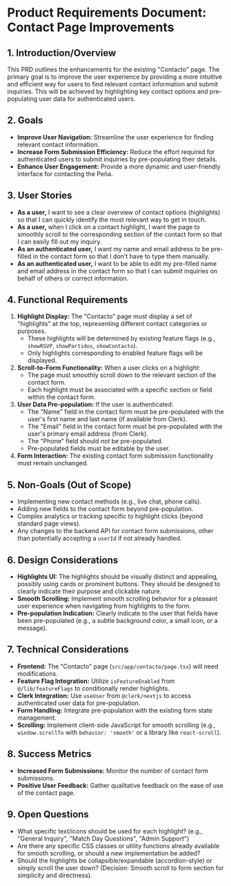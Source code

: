 # Product Requirements Document: Contact Page Improvements

## 1. Introduction/Overview

This PRD outlines the enhancements for the existing "Contacto" page. The primary goal is to improve the user experience by providing a more intuitive and efficient way for users to find relevant contact information and submit inquiries. This will be achieved by highlighting key contact options and pre-populating user data for authenticated users.

## 2. Goals

*   **Improve User Navigation:** Streamline the user experience for finding relevant contact information.
*   **Increase Form Submission Efficiency:** Reduce the effort required for authenticated users to submit inquiries by pre-populating their details.
*   **Enhance User Engagement:** Provide a more dynamic and user-friendly interface for contacting the Peña.

## 3. User Stories

*   **As a user,** I want to see a clear overview of contact options (highlights) so that I can quickly identify the most relevant way to get in touch.
*   **As a user,** when I click on a contact highlight, I want the page to smoothly scroll to the corresponding section of the contact form so that I can easily fill out my inquiry.
*   **As an authenticated user,** I want my name and email address to be pre-filled in the contact form so that I don't have to type them manually.
*   **As an authenticated user,** I want to be able to edit my pre-filled name and email address in the contact form so that I can submit inquiries on behalf of others or correct information.

## 4. Functional Requirements

1.  **Highlight Display:** The "Contacto" page must display a set of "highlights" at the top, representing different contact categories or purposes.
    *   These highlights will be determined by existing feature flags (e.g., `showRSVP`, `showPartidos`, `showContacto`).
    *   Only highlights corresponding to enabled feature flags will be displayed.
2.  **Scroll-to-Form Functionality:** When a user clicks on a highlight:
    *   The page must smoothly scroll down to the relevant section of the contact form.
    *   Each highlight must be associated with a specific section or field within the contact form.
3.  **User Data Pre-population:** If the user is authenticated:
    *   The "Name" field in the contact form must be pre-populated with the user's first name and last name (if available from Clerk).
    *   The "Email" field in the contact form must be pre-populated with the user's primary email address (from Clerk).
    *   The "Phone" field should *not* be pre-populated.
    *   Pre-populated fields must be editable by the user.
4.  **Form Interaction:** The existing contact form submission functionality must remain unchanged.

## 5. Non-Goals (Out of Scope)

*   Implementing new contact methods (e.g., live chat, phone calls).
*   Adding new fields to the contact form beyond pre-population.
*   Complex analytics or tracking specific to highlight clicks (beyond standard page views).
*   Any changes to the backend API for contact form submissions, other than potentially accepting a `userId` if not already handled.

## 6. Design Considerations

*   **Highlights UI:** The highlights should be visually distinct and appealing, possibly using cards or prominent buttons. They should be designed to clearly indicate their purpose and clickable nature.
*   **Smooth Scrolling:** Implement smooth scrolling behavior for a pleasant user experience when navigating from highlights to the form.
*   **Pre-population Indication:** Clearly indicate to the user that fields have been pre-populated (e.g., a subtle background color, a small icon, or a message).

## 7. Technical Considerations

*   **Frontend:** The "Contacto" page (`src/app/contacto/page.tsx`) will need modifications.
*   **Feature Flag Integration:** Utilize `isFeatureEnabled` from `@/lib/featureFlags` to conditionally render highlights.
*   **Clerk Integration:** Use `useUser` from `@clerk/nextjs` to access authenticated user data for pre-population.
*   **Form Handling:** Integrate pre-population with the existing form state management.
*   **Scrolling:** Implement client-side JavaScript for smooth scrolling (e.g., `window.scrollTo` with `behavior: 'smooth'` or a library like `react-scroll`).

## 8. Success Metrics

*   **Increased Form Submissions:** Monitor the number of contact form submissions.
*   **Positive User Feedback:** Gather qualitative feedback on the ease of use of the contact page.

## 9. Open Questions

*   What specific text/icons should be used for each highlight? (e.g., "General Inquiry", "Match Day Questions", "Admin Support")
*   Are there any specific CSS classes or utility functions already available for smooth scrolling, or should a new implementation be added?
*   Should the highlights be collapsible/expandable (accordion-style) or simply scroll the user down? (Decision: Smooth scroll to form section for simplicity and directness).
